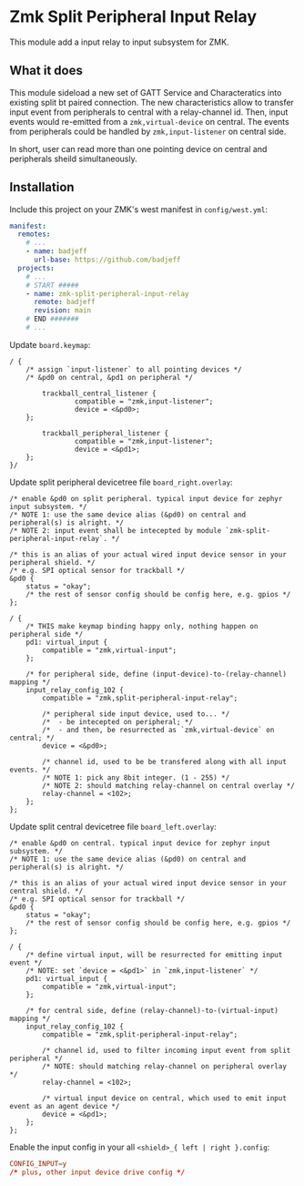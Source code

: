 # Zmk Split Peripheral Input Relay

This module add a input relay to input subsystem for ZMK.

## What it does

This module sideload a new set of GATT Service and Characteratics into existing split bt paired connection. The new characteristics allow to transfer input event from peripherals to central with a relay-channel id. Then, input events would re-emitted from a `zmk,virtual-device` on central. The events from peripherals could be handled by `zmk,input-listener` on central side.

In short, user can read more than one pointing device on central and peripherals sheild simultaneously.

## Installation

Include this project on your ZMK's west manifest in `config/west.yml`:

```yaml
manifest:
  remotes:
    # ...
    - name: badjeff
      url-base: https://github.com/badjeff
  projects:
    # ...
    # START #####
    - name: zmk-split-peripheral-input-relay
      remote: badjeff
      revision: main
    # END #######
    # ...
```

Update `board.keymap`:
```keymap
/ {
	/* assign `input-listener` to all pointing devices */
	/* &pd0 on central, &pd1 on peripheral */

        trackball_central_listener {
                compatible = "zmk,input-listener";
                device = <&pd0>;
	};

        trackball_peripheral_listener {
                compatible = "zmk,input-listener";
                device = <&pd1>;
	};
}/
```

Update split peripheral devicetree file `board_right.overlay`:
```dts
/* enable &pd0 on split peripheral. typical input device for zephyr input subsystem. */
/* NOTE 1: use the same device alias (&pd0) on central and peripheral(s) is alright. */
/* NOTE 2: input event shall be intecepted by module `zmk-split-peripheral-input-relay`. */

/* this is an alias of your actual wired input device sensor in your peripheral shield. */
/* e.g. SPI optical sensor for trackball */
&pd0 {
	status = "okay";
	/* the rest of sensor config should be config here, e.g. gpios */
};

/ {
	/* THIS make keymap binding happy only, nothing happen on peripheral side */
	pd1: virtual_input {
		compatible = "zmk,virtual-input";
	};

	/* for peripheral side, define (input-device)-to-(relay-channel) mapping */
	input_relay_config_102 {
		compatible = "zmk,split-peripheral-input-relay";

		/* peripheral side input device, used to... */
		/*  - be intecepted on peripheral; */
		/*  - and then, be resurrected as `zmk,virtual-device` on central; */
		device = <&pd0>;
		
		/* channel id, used to be be transfered along with all input events. */
		/* NOTE 1: pick any 8bit integer. (1 - 255) */
		/* NOTE 2: should matching relay-channel on central overlay */
		relay-channel = <102>;
	};
};
```

Update split central devicetree file `board_left.overlay`:
```dts
/* enable &pd0 on central. typical input device for zephyr input subsystem. */
/* NOTE 1: use the same device alias (&pd0) on central and peripheral(s) is alright. */

/* this is an alias of your actual wired input device sensor in your central shield. */
/* e.g. SPI optical sensor for trackball */
&pd0 {
	status = "okay";
	/* the rest of sensor config should be config here, e.g. gpios */
};

/ {
	/* define virtual input, will be resurrected for emitting input event */
	/* NOTE: set `device = <&pd1>` in `zmk,input-listener` */
	pd1: virtual_input {
		compatible = "zmk,virtual-input";
	};

	/* for central side, define (relay-channel)-to-(virtual-input) mapping */
	input_relay_config_102 {
		compatible = "zmk,split-peripheral-input-relay";
		
		/* channel id, used to filter incoming input event from split peripheral */
		/* NOTE: should matching relay-channel on peripheral overlay */
		relay-channel = <102>;

		/* virtual input device on central, which used to emit input event as an agent device */
		device = <&pd1>;
	};
};

```

Enable the input config in your all `<shield>_{ left | right }.config`:
```conf
CONFIG_INPUT=y
/* plus, other input device drive config */
```

